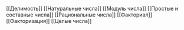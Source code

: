 [[Делимость]]
[[Натуральные числа]]
[[Модуль числа]]
[[Простые и составные числа]]
[[Рациональные числа]]
[[Факториал]]
[[Факторизация]]
[[Целые числа]]
